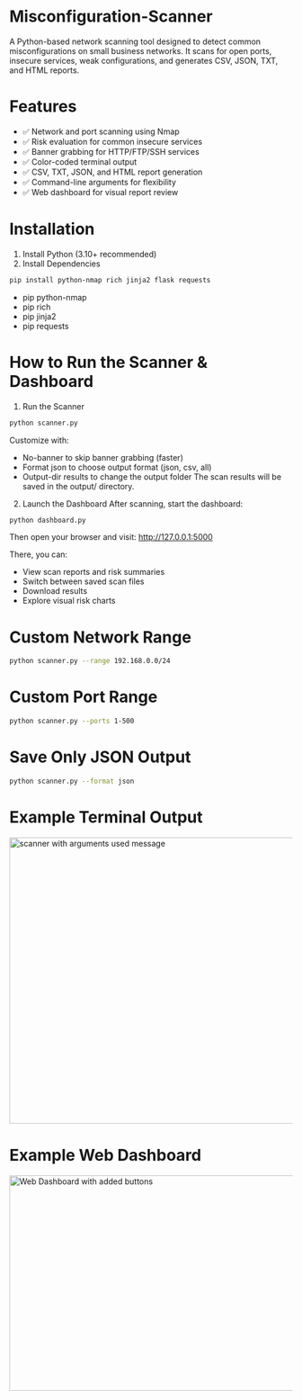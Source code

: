 # Misconfiguration-Scanner
A Python-based network scanning tool designed to detect common misconfigurations on small business networks.
It scans for open ports, insecure services, weak configurations, and generates CSV, JSON, TXT, and HTML reports.

# Features

- ✅ Network and port scanning using Nmap
- ✅ Risk evaluation for common insecure services
- ✅ Banner grabbing for HTTP/FTP/SSH services
- ✅ Color-coded terminal output
- ✅ CSV, TXT, JSON, and HTML report generation
- ✅ Command-line arguments for flexibility
- ✅ Web dashboard for visual report review

# Installation
1. Install Python (3.10+ recommended)
2. Install Dependencies

```bash
pip install python-nmap rich jinja2 flask requests
```

- pip python-nmap
- pip rich
- pip jinja2
- pip requests

# How to Run the Scanner & Dashboard
1. Run the Scanner
   
```bash
python scanner.py
```
Customize with:
- No-banner to skip banner grabbing (faster)
- Format json to choose output format (json, csv, all)
- Output-dir results to change the output folder
The scan results will be saved in the output/ directory.

 2. Launch the Dashboard
After scanning, start the dashboard:

```bash
python dashboard.py
```
Then open your browser and visit:
http://127.0.0.1:5000

There, you can:

- View scan reports and risk summaries
- Switch between saved scan files
- Download results
- Explore visual risk charts




# Custom Network Range
```bash
python scanner.py --range 192.168.0.0/24
```

# Custom Port Range
```bash
python scanner.py --ports 1-500
```

# Save Only JSON Output
```bash
python scanner.py --format json
```

# Example Terminal Output

<img width="758" height="509" alt="scanner with arguments used message" src="https://github.com/user-attachments/assets/c8316954-be59-4823-b720-bdcb8c1d14e3" />


 # Example Web Dashboard
 <img width="1237" height="383" alt="Web Dashboard with added buttons " src="https://github.com/user-attachments/assets/d73ef6c8-11f3-45e2-acbf-a05815053180" />



